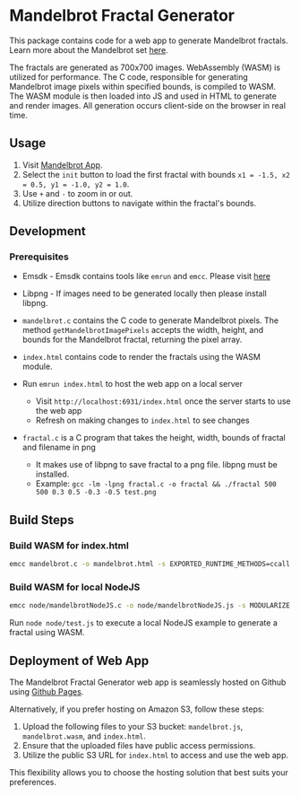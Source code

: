 # Mandelbrot Fractal Generator

This package contains code for a web app to generate Mandelbrot fractals. Learn more about the Mandelbrot set [here](https://en.wikipedia.org/wiki/Mandelbrot_set).

The fractals are generated as 700x700 images. WebAssembly (WASM) is utilized for performance. The C code, responsible for generating Mandelbrot image pixels within specified bounds, is compiled to WASM. The WASM module is then loaded into JS and used in HTML to generate and render images. All generation occurs client-side on the browser in real time.

## Usage

1. Visit [Mandelbrot App](https://raomayurs.github.io/mandelbrotFractalGeneratorWebApp/).
2. Select the `init` button to load the first fractal with bounds `x1 = -1.5, x2 = 0.5, y1 = -1.0, y2 = 1.0`.
3. Use `+` and `-` to zoom in or out.
4. Utilize direction buttons to navigate within the fractal's bounds.

## Development

### Prerequisites
- Emsdk - Emsdk contains tools like `emrun` and `emcc`. Please visit [here](https://emscripten.org/docs/getting_started/downloads.html)
- Libpng - If images need to be generated locally then please install libpng. 

- `mandelbrot.c` contains the C code to generate Mandelbrot pixels. The method `getMandelbrotImagePixels` accepts the width, height, and bounds for the Mandelbrot fractal, returning the pixel array.
- `index.html` contains code to render the fractals using the WASM module.
- Run `emrun index.html` to host the web app on a local server
    - Visit `http://localhost:6931/index.html` once the server starts to use the web app
    - Refresh on making changes to `index.html` to see changes 
- `fractal.c` is a C program that takes the height, width, bounds of fractal and filename in png
    - It makes use of libpng to save fractal to a png file. libpng must be installed.
    - Example: `gcc -lm -lpng fractal.c -o fractal && ./fractal 500 500 0.3 0.5 -0.3 -0.5 test.png`

## Build Steps

### Build WASM for index.html

```bash
emcc mandelbrot.c -o mandelbrot.html -s EXPORTED_RUNTIME_METHODS=ccall -s TOTAL_STACK=15mb
```

### Build WASM for local NodeJS

```bash
emcc node/mandelbrotNodeJS.c -o node/mandelbrotNodeJS.js -s MODULARIZE -s EXPORTED_RUNTIME_METHODS=ccall -s TOTAL_STACK=15mb
```
Run `node node/test.js` to execute a local NodeJS example to generate a fractal using WASM.

## Deployment of Web App

The Mandelbrot Fractal Generator web app is seamlessly hosted on Github using [Github Pages](https://pages.github.com).

Alternatively, if you prefer hosting on Amazon S3, follow these steps:

1. Upload the following files to your S3 bucket: `mandelbrot.js`, `mandelbrot.wasm`, and `index.html`.
2. Ensure that the uploaded files have public access permissions.
3. Utilize the public S3 URL for `index.html` to access and use the web app.

This flexibility allows you to choose the hosting solution that best suits your preferences.

